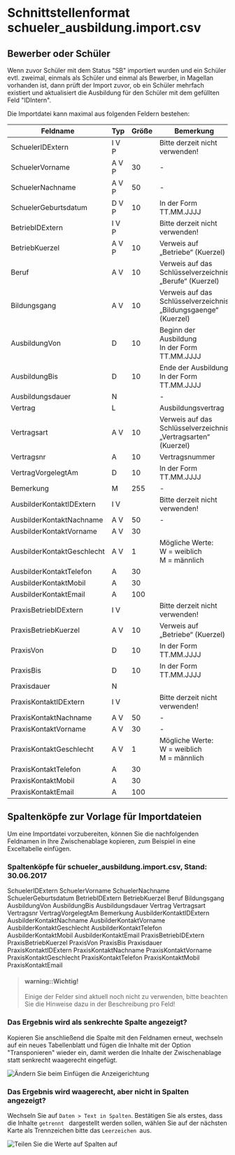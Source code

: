 # Schnittstellenformat schueler_ausbildung.import.csv

## Bewerber oder Schüler
Wenn zuvor Schüler mit dem Status "SB" importiert wurden und ein Schüler evtl. zweimal, einmals als
Schüler und einmal als Bewerber, in Magellan vorhanden ist, dann prüft der Import zuvor, 
ob ein Schüler mehrfach existiert und aktualisiert die Ausbildung für den Schüler mit dem
gefüllten Feld "IDIntern".

Die Importdatei kann maximal aus folgenden Feldern bestehen:

Feldname|	Typ|	Größe|	Bemerkung
--|--|--|--
SchuelerIDExtern	|I V P	||	Bitte derzeit nicht verwenden!
SchuelerVorname	|A V P	|30|	-
SchuelerNachname	|A V P	|50|	-
SchuelerGeburtsdatum	|D V P	|10|	In der Form TT.MM.JJJJ
BetriebIDExtern	|I V P	||	Bitte derzeit nicht verwenden!
BetriebKuerzel	|A V P	|10	|Verweis auf „Betriebe“ (Kuerzel)
Beruf	|A V	|10|	Verweis auf das Schlüsselverzeichnis „Berufe“ (Kuerzel)
Bildungsgang|	A V	|10|	Verweis auf das Schlüsselverzeichnis „Bildungsgaenge“ (Kuerzel)
AusbildungVon	|D	|10	|Beginn der Ausbildung <br/>In der Form TT.MM.JJJJ
AusbildungBis	|D|	10|	Ende der Ausbildung<br/>In der Form TT.MM.JJJJ
Ausbildungsdauer|	N||		-
Vertrag	|L		||Ausbildungsvertrag
Vertragsart|	A V	|10|	Verweis auf das Schlüsselverzeichnis „Vertragsarten“ (Kuerzel)
Vertragsnr	|A	|10	|Vertragsnummer
VertragVorgelegtAm|	D	|10|	In der Form TT.MM.JJJJ
Bemerkung	|M|	255	|-
AusbilderKontaktIDExtern	|I V||		Bitte derzeit nicht verwenden!
AusbilderKontaktNachname	|A V	|50|	-
AusbilderKontaktVorname	|A V|	30|	
AusbilderKontaktGeschlecht	|A V	|1|	Mögliche Werte:<br/>W = weiblich<br/>M = männlich
AusbilderKontaktTelefon|A|30|
AusbilderKontaktMobil|A|30|
AusbilderKontaktEmail|A|100|
PraxisBetriebIDExtern	|I V	||	Bitte derzeit nicht verwenden!
PraxisBetriebKuerzel	|A V	|10	|Verweis auf „Betriebe“ (Kuerzel)
PraxisVon	|D|	10|In der Form TT.MM.JJJJ
PraxisBis	|D	|10	|In der Form TT.MM.JJJJ
Praxisdauer|	N||		
PraxisKontaktIDExtern	|I V	||	Bitte derzeit nicht verwenden!
PraxisKontaktNachname|	A V	|50|-	
PraxisKontaktVorname|	A V	|30|-	
PraxisKontaktGeschlecht	|A V|	1	|Mögliche Werte:<br/>W = weiblich<br/>M = männlich
PraxisKontaktTelefon|A|30|
PraxisKontaktMobil|A|30|
PraxisKontaktEmail|A|100|


## Spaltenköpfe zur Vorlage für Importdateien



Um eine Importdatei vorzubereiten, können Sie die nachfolgenden Feldnamen in Ihre Zwischenablage kopieren, zum Beispiel in eine Exceltabelle einfügen. 

### Spaltenköpfe für schueler_ausbildung.import.csv, Stand: 30.06.2017




SchuelerIDExtern 
SchuelerVorname 
SchuelerNachname 
SchuelerGeburtsdatum 
BetriebIDExtern 
BetriebKuerzel 
Beruf 
Bildungsgang
AusbildungVon 
AusbildungBis 
Ausbildungsdauer
Vertrag 
Vertragsart
Vertragsnr 
VertragVorgelegtAm
Bemerkung 
AusbilderKontaktIDExtern 
AusbilderKontaktNachname 
AusbilderKontaktVorname 
AusbilderKontaktGeschlecht 
AusbilderKontaktTelefon
AusbilderKontaktMobil
AusbilderKontaktEmail
PraxisBetriebIDExtern 
PraxisBetriebKuerzel 
PraxisVon 
PraxisBis 
Praxisdauer
PraxisKontaktIDExtern 
PraxisKontaktNachname
PraxisKontaktVorname
PraxisKontaktGeschlecht 
PraxisKontaktTelefon
PraxisKontaktMobil
PraxisKontaktEmail

> #### warning::Wichtig!
>
> Einige der Felder sind aktuell noch nicht zu verwenden, bitte beachten Sie die Hinweise dazu in der Beschreibung pro Feld!





### Das Ergebnis wird als senkrechte Spalte angezeigt?

Kopieren Sie anschließend die Spalte mit den Feldnamen erneut, wechseln auf ein neues Tabellenblatt und fügen die Inhalte mit der Option "Transponieren" wieder ein, damit werden die Inhalte der Zwischenablage statt senkrecht waagerecht eingefügt.

![Ändern Sie beim Einfügen die Anzeigerichtung](/MagImp/import01.png)

### Das Ergebnis wird waagerecht, aber nicht in Spalten angezeigt?

Wechseln Sie auf `Daten > Text in Spalten`. Bestätigen Sie als erstes, dass die Inhalte `getrennt ` dargestellt werden sollen, wählen Sie auf der nächsten Karte als Trennzeichen bitte das ``Leerzeichen ``aus.

![Teilen Sie die Werte auf Spalten auf](/MagImp/import02.png)



